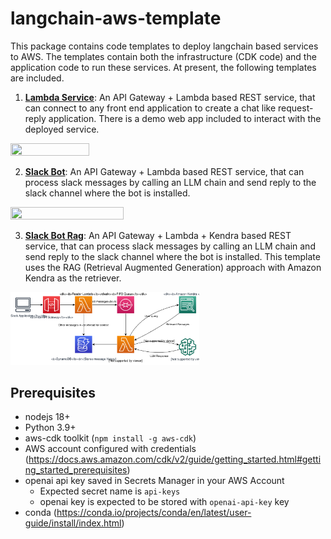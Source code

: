 # langchain-aws-template
This package contains code templates to deploy langchain based services to AWS. The templates contain both the infrastructure (CDK code) and the application code to run these services. At present, the following templates are included.

1. **[Lambda Service](./service)**: An API Gateway + Lambda based REST service, that can connect to any front end application to create a chat like request-reply application. There is a demo web app included to interact with the deployed service.
<img src="./service/images/service-design.svg" width="50%" height="50%" />

2. **[Slack Bot](./slack_bot)**: An API Gateway + Lambda based REST service, that can process slack messages by calling an LLM chain and send reply to the slack channel where the bot is installed.  
<img src="./slack_bot/images/slack_bot_design.svg" width="60%" height="60%" />

3. **[Slack Bot Rag](./slack_bot_rag)**: An API Gateway + Lambda + Kendra based REST service, that can process slack messages by calling an LLM chain and send reply to the slack channel where the bot is installed. This template uses the RAG (Retrieval Augmented Generation) approach with Amazon Kendra as the retriever. 
<img src="./slack_bot_rag/images/slack_bot_rag_design.svg" width="60%" height="60%" />

## Prerequisites
- nodejs 18+
- Python 3.9+
- aws-cdk toolkit (`npm install -g aws-cdk`)
- AWS account configured with credentials (https://docs.aws.amazon.com/cdk/v2/guide/getting_started.html#getting_started_prerequisites)
- openai api key saved in Secrets Manager in your AWS Account
    - Expected secret name is `api-keys`
    - openai key is expected to be stored with `openai-api-key` key
- conda (https://conda.io/projects/conda/en/latest/user-guide/install/index.html)


